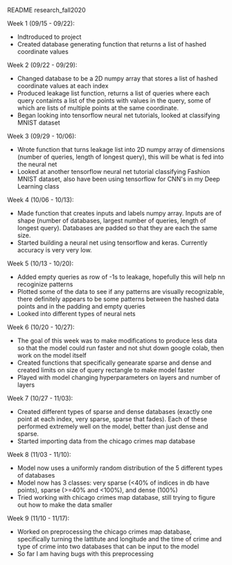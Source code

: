 README research_fall2020

Week 1 (09/15 - 09/22):
- Indtroduced to project
- Created database generating function that returns a list of hashed coordinate values


Week 2 (09/22 - 09/29):
- Changed database to be a 2D numpy array that stores a list of hashed coordinate values at each index
- Produced leakage list function, returns a list of queries where each query containts a list of the points with values in the query, some of which are lists of multiple points at the same coordinate.
- Began looking into tensorflow neural net tutorials, looked at classifying MNIST dataset


Week 3 (09/29 - 10/06):
- Wrote function that turns leakage list into 2D numpy array of dimensions (number of queries, length of longest query), this will be what is fed into the neural net
- Looked at another tensorflow neural net tutorial classifying Fashion MNIST dataset, also have been using tensorflow for CNN's in my Deep Learning class


Week 4 (10/06 - 10/13):
- Made function that creates inputs and labels numpy array. Inputs are of shape (number of databases, largest number of queries, length of longest query). Databases are padded so that they are each the same size.
- Started building a neural net using tensorflow and keras. Currently accuracy is very very low.

Week 5 (10/13 - 10/20):
- Added empty queries as row of -1s to leakage, hopefully this will help nn recoginize patterns
- Plotted some of the data to see if any patterns are visually recognizable, there definitely appears to be some patterns between the hashed data points and in the padding and empty queries
- Looked into different types of neural nets

Week 6 (10/20 - 10/27):
- The goal of this week was to make modifications to produce less data so that the model could run faster and not shut down google colab, then work on the model itself
- Created functions that specifically genearate sparse and dense and created limits on size of query rectangle to make model faster
- Played with model changing hyperparameters on layers and number of layers

Week 7 (10/27 - 11/03):
- Created different types of sparse and dense databases (exactly one point at each index, very sparse, sparse that fades). Each of these performed extremely well on the model, better than just dense and sparse.
- Started importing data from the chicago crimes map database

Week 8 (11/03 - 11/10):
- Model now uses a uniformly random distribution of the 5 different types of databases
- Model now has 3 classes: very sparse (<40% of indices in db have points), sparse (>=40% and <100%), and dense (100%)
- Tried working with chicago crimes map database, still trying to figure out how to make the data smaller

Week 9 (11/10 - 11/17):
- Worked on preprocessing the chicago crimes map database, specifically turning the lattitute and longitude and the time of crime and type of crime into two databases that can be input to the model
- So far I am having bugs with this preprocessing
